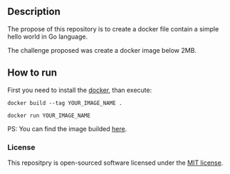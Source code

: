 ## Description

The propose of this repository is to create a docker file contain a simple hello world in Go language.

The challenge proposed was create a docker image below 2MB.

## How to run

First you need to install the [docker][docker],
than execute:

```
docker build --tag YOUR_IMAGE_NAME .

docker run YOUR_IMAGE_NAME
```
PS: You can find the image builded [here](https://hub.docker.com/r/joseaugustoalmeida/dockergo).

### License

This repositpry is open-sourced software licensed under the [MIT license](https://opensource.org/licenses/MIT).

[docker]: https://docs.docker.com/engine/install/


